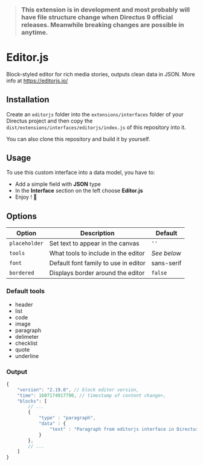 > ### This extension is in development and most probably will have file structure change when Directus 9 official releases. Meanwhile breaking changes are possible in anytime.

# Editor.js

Block-styled editor for rich media stories, outputs clean data in JSON.
More info at https://editorjs.io/

## Installation

Create an `editorjs` folder into the `extensions/interfaces` folder of your Directus project and then copy the `dist/extensions/interfaces/editorjs/index.js` of this repository into it.

You can also clone this repository and build it by yourself.

## Usage

To use this custom interface into a data model, you have to:
- Add a simple field with **JSON** type
- In the **Interface** section on the left choose **Editor.js**
- Enjoy ! 🎉

## Options

| Option        | Description                          | Default     |
| ------------- | ------------------------------------ | ----------- |
| `placeholder` | Set text to appear in the canvas     | `''`        |
| `tools`       | What tools to include in the editor  | _See below_ |
| `font`        | Default font family to use in editor | sans-serif  |
| `bordered`    | Displays border around the editor    | `false`     |

### Default tools

- header
- list
- code
- image
- paragraph
- delimeter
- checklist
- quote
- underline

### Output

```javascript
{
    "version": "2.19.0", // block editor version,
    "time": 1607174917790, // timestamp of content change>,
    "blocks": [
        // ...
        {
            "type" : "paragraph",
            "data" : {
                "text" : "Paragraph from editorjs interface in Directus."
            }
        },
        // ...
    ]
}
```
